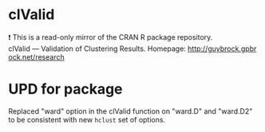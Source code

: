 # clValid
:exclamation: This is a read-only mirror of the CRAN R package repository.  clValid — Validation of Clustering Results. Homepage: http://guybrock.gpbrock.net/research  


# UPD for package

Replaced "ward" option in the clValid function on "ward.D" and "ward.D2" to be consistent with new `hclust` set of options.
